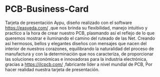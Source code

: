 # PCB-Business-Card
Tarjeta de presentación Aypu, diseño realizado con el software https://easyeda.com/ ,que nos brinda su flexibilidad, manejo
intuitivo y practico a la hora de crear nuestro PCB, plasmando así el reflejo de lo que queremos mostrar e iluminando el 
camino del ruteado de las Net. Creando así hermosos, bellos y elegantes diseños con mensajes que nacen del interior de
nuestros corazones, equilibrando la naturalidad del proceso de manufactura y con la determinación que nos caracteriza, de 
proporcionar las soluciones económicas e innovadoras para la industria electrónica, gracias a   https://jlcpcb.com/ ,fabricante
líder a nivel mundial de PCB, Por hacer realidad nuestra tarjeta de presentación.
